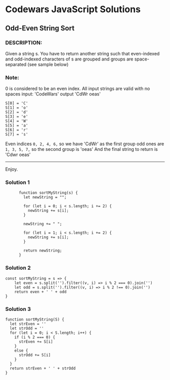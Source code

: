 # Codewars JavaScript Solutions

## Odd-Even String Sort

### DESCRIPTION:

Given a string s. You have to return another string such that even-indexed and odd-indexed characters of s are grouped and groups are space-separated (see sample below)

### Note:

0 is considered to be an even index.
All input strings are valid with no spaces
input: 'CodeWars'
output 'CdWr oeas'

```
S[0] = 'C'
S[1] = 'o'
S[2] = 'd'
S[3] = 'e'
S[4] = 'W'
S[5] = 'a'
S[6] = 'r'
S[7] = 's'
```

Even indices `0, 2, 4, 6,` so we have 'CdWr' as the first group
odd ones are `1, 3, 5, 7,` so the second group is 'oeas'
And the final string to return is 'Cdwr oeas'

---

Enjoy.

### Solution 1

```
      function sortMyString(s) {
        let newString = "";

        for (let i = 0; i < s.length; i += 2) {
          newString += s[i];
        }

        newString += " ";

        for (let i = 1; i < s.length; i += 2) {
          newString += s[i];
        }

        return newString;
      }
```

### Solution 2

```
const sortMyString = s => {
    let even = s.split('').filter((v, i) => i % 2 === 0).join('')
    let odd = s.split('').filter((v, i) => i % 2 !== 0).join('')
    return even + ' ' + odd
}

```

### Solution 3

```
function sortMyString(S) {
  let strEven = ''
  let strOdd = ''
  for (let i = 0; i < S.length; i++) {
    if (i % 2 === 0) {
      strEven += S[i]
    }
    else {
      strOdd += S[i]
    }
  }
  return strEven + ' ' + strOdd
}
```
